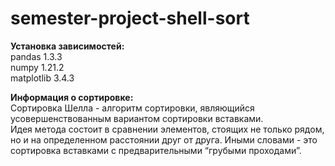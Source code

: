 # semester-project-shell-sort
<b>Установка зависимостей:</b>\
pandas 1.3.3\
numpy 1.21.2\
matplotlib 3.4.3

<b>Информация о сортировке:</b>\
Сортировка Шелла - алгоритм сортировки, являющийся усовершенствованным вариантом сортировки вставками.\
Идея метода состоит в сравнении элементов, стоящих не только рядом, но и на определенном расстоянии друг от друга. Иными словами - это сортировка вставками с предварительными “грубыми проходами”. 

